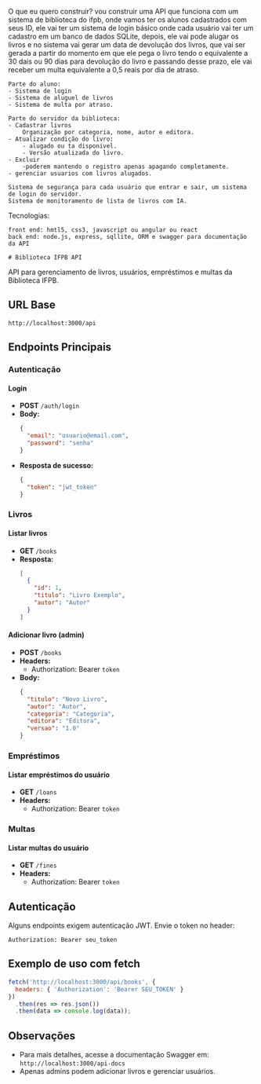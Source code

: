 O que eu quero construir?
    vou construir uma API que funciona com um sistema de biblioteca do ifpb, onde vamos ter os alunos cadastrados com seus ID,
    ele vai ter um sistema de login básico onde cada usuário vai ter um cadastro em um banco de dados SQLite, depois, ele vai pode alugar os livros e no sistema vai gerar um data de devolução dos livros, que vai ser gerada a partir do momento em que ele pega o livro tendo o equivalente a 30 dais ou 90 dias para devolução do livro e passando desse prazo, ele vai receber um multa equivalente a 0,5 reais por dia de atraso.

    Parte do aluno:
    - Sistema de login 
    - Sistema de aluguel de livros
    - Sistema de multa por atraso.

    Parte do servidor da biblioteca:
    - Cadastrar livros
        Organização por categoria, nome, autor e editora.
    - Atualizar condição do livro:
        - alugado ou ta disponivel.
        - Versão atualizada do livro.
    - Excluir
        -poderem mantendo o registro apenas apagando completamente.
    - gerenciar usuarios com livros alugados.

    Sistema de segurança para cada usuário que entrar e sair, um sistema de login do servidor.
    Sistema de monitoramento de lista de livros com IA.

Tecnologias:

    front end: hmtl5, css3, javascript ou angular ou react
    back end: node.js, express, sqllite, ORM e swagger para documentação da API
    
    # Biblioteca IFPB API

API para gerenciamento de livros, usuários, empréstimos e multas da Biblioteca IFPB.

## URL Base
```
http://localhost:3000/api
```

## Endpoints Principais

### Autenticação
#### Login
- **POST** `/auth/login`
- **Body:**
  ```json
  {
    "email": "usuario@email.com",
    "password": "senha"
  }
  ```
- **Resposta de sucesso:**
  ```json
  {
    "token": "jwt_token"
  }
  ```

### Livros
#### Listar livros
- **GET** `/books`
- **Resposta:**
  ```json
  [
    {
      "id": 1,
      "titulo": "Livro Exemplo",
      "autor": "Autor"
    }
  ]
  ```

#### Adicionar livro (admin)
- **POST** `/books`
- **Headers:**
  - Authorization: Bearer `token`
- **Body:**
  ```json
  {
    "titulo": "Novo Livro",
    "autor": "Autor",
    "categoria": "Categoria",
    "editora": "Editora",
    "versao": "1.0"
  }
  ```

### Empréstimos
#### Listar empréstimos do usuário
- **GET** `/loans`
- **Headers:**
  - Authorization: Bearer `token`

### Multas
#### Listar multas do usuário
- **GET** `/fines`
- **Headers:**
  - Authorization: Bearer `token`

## Autenticação
Alguns endpoints exigem autenticação JWT. Envie o token no header:
```
Authorization: Bearer seu_token
```

## Exemplo de uso com fetch
```js
fetch('http://localhost:3000/api/books', {
  headers: { 'Authorization': 'Bearer SEU_TOKEN' }
})
  .then(res => res.json())
  .then(data => console.log(data));
```

## Observações
- Para mais detalhes, acesse a documentação Swagger em: `http://localhost:3000/api-docs`
- Apenas admins podem adicionar livros e gerenciar usuários.


